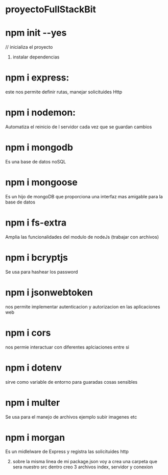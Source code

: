 # proyectoFullStackBit
# npm init --yes 
// inicializa el proyecto 
1. instalar dependencias 
# npm i express: 
este nos permite definir rutas, manejar solicituides Http
# npm i nodemon: 
Automatiza el reinicio de l servidor cada vez que se guardan cambios 
# npm i mongodb 
Es una base de datos noSQL 
# npm i mongoose
Es un hijo de mongoDB que proporciona una interfaz mas amigable para la base de datos 
# npm i fs-extra 
Amplia las funcionalidades del modulo de nodeJs (trabajar con archivos)
# npm i bcryptjs 
Se usa para hashear los password
# npm i jsonwebtoken
nos permite implementar autenticacion y autorizacion en las aplicaciones web 
# npm i cors
nos permie interactuar con diferentes aplciaciones entre si 
# npm i dotenv 
sirve como variable de entorno para guaradas cosas sensibles 
# npm i multer
Se usa para el manejo de archivos ejemplo subir imagenes etc
# npm i morgan 
Es un midlelware de Express y registra las solicituides http 

2. sobre la misma linea de mi package.json  voy a crea una carpeta que sera nuestro src dentro creo 3 archivos index, servidor y conexion 







